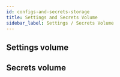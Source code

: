 ```yaml
---
id: configs-and-secrets-storage
title: Settings and Secrets Volume
sidebar_label: Settings / Secrets Volume
---
```


## Settings volume

## Secrets volume
